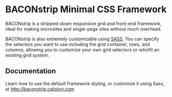 
# BACONstrip Minimal CSS Framework

BACONstrip is a stripped-down responsive grid and front-end framework, ideal for making microsites and single-page sites without much overhead.

BACONstrip is also extremely customizable using [SASS](http://sass-lang.com/). You can specify the selectors you want to use including the grid container, rows, and columns, allowing you to customize your own grid selectors or retrofit an existing grid system.

## Documentation

Learn how to use the default framework styling, or customize it using Sass, at <http://baconstrip.caliston.com>
